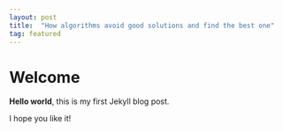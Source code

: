 ```yaml
---
layout: post
title:  "How algorithms avoid good solutions and find the best one"
tag: featured
---
```


# Welcome

**Hello world**, this is my first Jekyll blog post.

I hope you like it!

